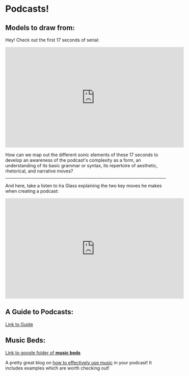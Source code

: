 # Podcasts!



## Models to draw from:



Hey! Check out the first 17 seconds of serial:
<iframe width="560" height="315" src="https://www.youtube.com/embed/p205WB6lHMI" frameborder="0" allow="accelerometer; autoplay; encrypted-media; gyroscope; picture-in-picture" allowfullscreen></iframe>

How can we map out the different sonic elements of these 17 seconds to develop an awareness of the podcast's complexity as a form, an understanding of its basic grammar or syntax, its repertoire of aesthetic, rhetorical, and narrative moves?

***

And here, take a listen to Ira Glass explaining the two key moves he makes when creating a podcast:
<iframe width="560" height="315" src="https://www.youtube.com/embed/5pFI9UuC_fc" frameborder="0" allow="accelerometer; autoplay; encrypted-media; gyroscope; picture-in-picture" allowfullscreen></iframe>

## A Guide to Podcasts:
[Link to Guide](https://docs.google.com/document/d/1Tggc6NUsaX_ndDdW6L8OvsOTHS4CV-EUMzJaLSBqaxA/edit?usp=sharing)

## Music Beds:

[Link to google folder of **music beds**](https://drive.google.com/drive/folders/1KcKrPZC0WVpnE-LWoWk1MgB2y806sHs_?usp=sharing)

A pretty great blog on [how to effectively use music](https://blog.spreaker.com/a-complete-guide-to-adding-the-perfect-music-and-sound-effects-to-your-podcast/) in your podcast! It includes examples which are worth checking out!
